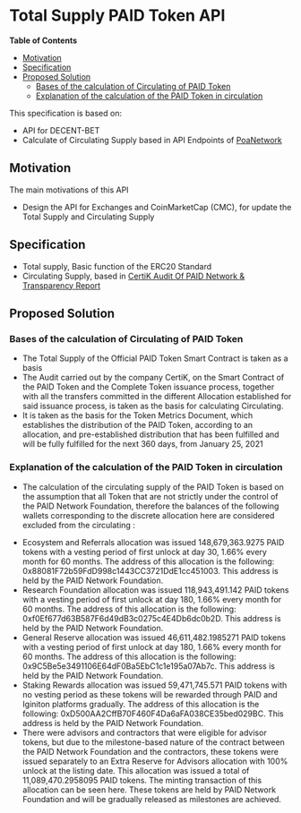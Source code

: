 # Total Supply PAID Token API

**Table of Contents**

- [Motivation](#motivation)
- [Specification](#specification)
- [Proposed Solution](#proposed-solution)
  - [Bases of the calculation of Circulating of PAID Token](##Bases-of-the-calculation-of-Circulating-of-PAID-Token)
  - [Explanation of the calculation of the PAID Token in circulation](#Explanation-of-the-calculation-of-the-PAID-Token-in-circulation)

This specification is based on:

* API for DECENT-BET
* Calculate of Circulating Supply based in API Endpoints of [PoaNetwork](https://www.poa.network/)

## Motivation

The main motivations of this API

* Design the API for Exchanges and CoinMarketCap (CMC), for update the Total Supply and Circulating Supply

## Specification

* Total supply, Basic function of the ERC20 Standard
* Circulating Supply, based in [CertiK Audit Of PAID Network & Transparency Report](https://paidnetwork.medium.com/certik-audit-of-paid-network-transparency-report-6d1935c81f2d)

## Proposed Solution

### Bases of the calculation of Circulating of PAID Token

* The Total Supply of the Official PAID Token Smart Contract is taken as a basis
* The Audit carried out by the company CertiK, on the Smart Contract of the PAID Token and the Complete Token issuance process, together with all the transfers committed in the different Allocation established for said issuance process, is taken as the basis for calculating Circulating.
* It is taken as the basis for the Token Metrics Document, which establishes the distribution of the PAID Token, according to an allocation, and pre-established distribution that has been fulfilled and will be fully fulfilled for the next 360 days, from January 25, 2021

### Explanation of the calculation of the PAID Token in circulation

* The calculation of the circulating supply of the PAID Token is based on the assumption that all Token that are not strictly under the control of the PAID Network Foundation, therefore the balances of the following wallets corresponding to the discrete allocation here are considered excluded from the circulating :
- Ecosystem and Referrals allocation was issued 148,679,363.9275 PAID tokens with a vesting period of first unlock at day 30, 1.66% every month for 60 months. The address of this allocation is the following: 0x88081F72b59FdD998c1443CC3721DdE1cc451003. This address is held by the PAID Network Foundation.
- Research Foundation allocation was issued 118,943,491.142 PAID tokens with a vesting period of first unlock at day 180, 1.66% every month for 60 months. The address of this allocation is the following: 0xf0Ef677d63B587F6d49dB3c0275c4E4Db6dc0b2D. This address is held by the PAID Network Foundation.
- General Reserve allocation was issued 46,611,482.1985271 PAID tokens with a vesting period of first unlock at day 180, 1.66% every month for 60 months. The address of this allocation is the following: 0x9C5Be5e3491106E64dF0Ba5EbC1c1e195a07Ab7c. This address is held by the PAID Network Foundation.
- Staking Rewards allocation was issued 59,471,745.571 PAID tokens with no vesting period as these tokens will be rewarded through PAID and Iginiton platforms gradually. The address of this allocation is the following: 0xD500AA2CffB70F460F4Da6aFA038CE35bed029BC. This address is held by the PAID Network Foundation.
- There were advisors and contractors that were eligible for advisor tokens, but due to the milestone-based nature of the contract between the PAID Network Foundation and the contractors, these tokens were issued separately to an Extra Reserve for Advisors allocation with 100% unlock at the listing date. This allocation was issued a total of 11,089,470.2958095 PAID tokens. The minting transaction of this allocation can be seen here. These tokens are held by PAID Network Foundation and will be gradually released as milestones are achieved.